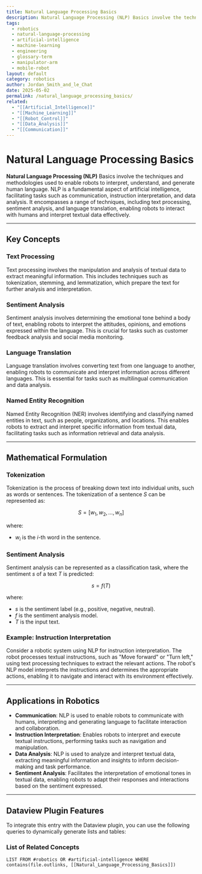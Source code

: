 ```yaml
---
title: Natural Language Processing Basics
description: Natural Language Processing (NLP) Basics involve the techniques and methodologies used to enable robots to interpret, understand, and generate human language, facilitating tasks such as communication and data analysis.
tags:
  - robotics
  - natural-language-processing
  - artificial-intelligence
  - machine-learning
  - engineering
  - glossary-term
  - manipulator-arm
  - mobile-robot
layout: default
category: robotics
author: Jordan_Smith_and_le_Chat
date: 2025-05-02
permalink: /natural_language_processing_basics/
related:
  - "[[Artificial_Intelligence]]"
  - "[[Machine_Learning]]"
  - "[[Robot_Control]]"
  - "[[Data_Analysis]]"
  - "[[Communication]]"
---
```


# Natural Language Processing Basics

**Natural Language Processing (NLP)** Basics involve the techniques and methodologies used to enable robots to interpret, understand, and generate human language. NLP is a fundamental aspect of artificial intelligence, facilitating tasks such as communication, instruction interpretation, and data analysis. It encompasses a range of techniques, including text processing, sentiment analysis, and language translation, enabling robots to interact with humans and interpret textual data effectively.

---

## Key Concepts

### Text Processing

Text processing involves the manipulation and analysis of textual data to extract meaningful information. This includes techniques such as tokenization, stemming, and lemmatization, which prepare the text for further analysis and interpretation.

### Sentiment Analysis

Sentiment analysis involves determining the emotional tone behind a body of text, enabling robots to interpret the attitudes, opinions, and emotions expressed within the language. This is crucial for tasks such as customer feedback analysis and social media monitoring.

### Language Translation

Language translation involves converting text from one language to another, enabling robots to communicate and interpret information across different languages. This is essential for tasks such as multilingual communication and data analysis.

### Named Entity Recognition

Named Entity Recognition (NER) involves identifying and classifying named entities in text, such as people, organizations, and locations. This enables robots to extract and interpret specific information from textual data, facilitating tasks such as information retrieval and data analysis.

---

## Mathematical Formulation

### Tokenization

Tokenization is the process of breaking down text into individual units, such as words or sentences. The tokenization of a sentence $S$ can be represented as:

$$
S = [w_1, w_2, \ldots, w_n]
$$

where:
- $w_i$ is the $i$-th word in the sentence.

### Sentiment Analysis

Sentiment analysis can be represented as a classification task, where the sentiment $s$ of a text $T$ is predicted:

$$
s = f(T)
$$

where:
- $s$ is the sentiment label (e.g., positive, negative, neutral).
- $f$ is the sentiment analysis model.
- $T$ is the input text.

### Example: Instruction Interpretation

Consider a robotic system using NLP for instruction interpretation. The robot processes textual instructions, such as "Move forward" or "Turn left," using text processing techniques to extract the relevant actions. The robot's NLP model interprets the instructions and determines the appropriate actions, enabling it to navigate and interact with its environment effectively.

---

## Applications in Robotics

- **Communication**: NLP is used to enable robots to communicate with humans, interpreting and generating language to facilitate interaction and collaboration.
- **Instruction Interpretation**: Enables robots to interpret and execute textual instructions, performing tasks such as navigation and manipulation.
- **Data Analysis**: NLP is used to analyze and interpret textual data, extracting meaningful information and insights to inform decision-making and task performance.
- **Sentiment Analysis**: Facilitates the interpretation of emotional tones in textual data, enabling robots to adapt their responses and interactions based on the sentiment expressed.

---

## Dataview Plugin Features

To integrate this entry with the Dataview plugin, you can use the following queries to dynamically generate lists and tables:

### List of Related Concepts

```dataview
LIST FROM #robotics OR #artificial-intelligence WHERE contains(file.outlinks, [[Natural_Language_Processing_Basics]])
